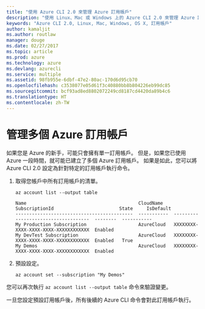 ```yaml
---
title: "使用 Azure CLI 2.0 來管理 Azure 訂用帳戶"
description: "使用 Linux、Mac 或 Windows 上的 Azure CLI 2.0 來管理 Azure 訂用帳戶。"
keywords: "Azure CLI 2.0, Linux, Mac, Windows, OS X, 訂用帳戶"
author: kamaljit
ms.author: routlaw
manager: douge
ms.date: 02/27/2017
ms.topic: article
ms.prod: azure
ms.technology: azure
ms.devlang: azurecli
ms.service: multiple
ms.assetid: 98fb955e-6dbf-47e2-80ac-170d6d95cb70
ms.openlocfilehash: c3538077e05d61f3c40880bb8b804226eb99dc85
ms.sourcegitcommit: bcf93ad8ed8802072249cd8187cd4420da89b4c6
ms.translationtype: HT
ms.contentlocale: zh-TW
---
```

# <a name="manage-multiple-azure-subscriptions"></a>管理多個 Azure 訂用帳戶

如果您是 Azure 的新手，可能只會擁有單一訂用帳戶。
但是，如果您已使用 Azure 一段時間，就可能已建立了多個 Azure 訂用帳戶。
如果是如此，您可以將 Azure CLI 2.0 設定為針對特定的訂用帳戶執行命令。

1. 取得您帳戶中所有訂用帳戶的清單。

   ```azurecli
   az account list --output table
   ```

   ```Output
   Name                                         CloudName    SubscriptionId                        State     IsDefault
   -------------------------------------------  -----------  ------------------------------------  --------  -----------
   My Production Subscription                   AzureCloud   XXXXXXXX-XXXX-XXXX-XXXX-XXXXXXXXXXXX  Enabled
   My DevTest Subscription                      AzureCloud   XXXXXXXX-XXXX-XXXX-XXXX-XXXXXXXXXXXX  Enabled   True
   My Demos                                     AzureCloud   XXXXXXXX-XXXX-XXXX-XXXX-XXXXXXXXXXXX  Enabled
   ```

1. 預設設定。
 
   ```azurecli
   az account set --subscription "My Demos"
   ```

您可以再次執行 `az account list --output table` 命令來驗證變更。

一旦您設定預設訂用帳戶後，所有後續的 Azure CLI 命令會對此訂用帳戶執行。